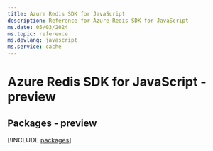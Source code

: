 ```yaml
---
title: Azure Redis SDK for JavaScript
description: Reference for Azure Redis SDK for JavaScript
ms.date: 05/03/2024
ms.topic: reference
ms.devlang: javascript
ms.service: cache
---
```

# Azure Redis SDK for JavaScript - preview
## Packages - preview
[!INCLUDE [packages](redis-index.md)]